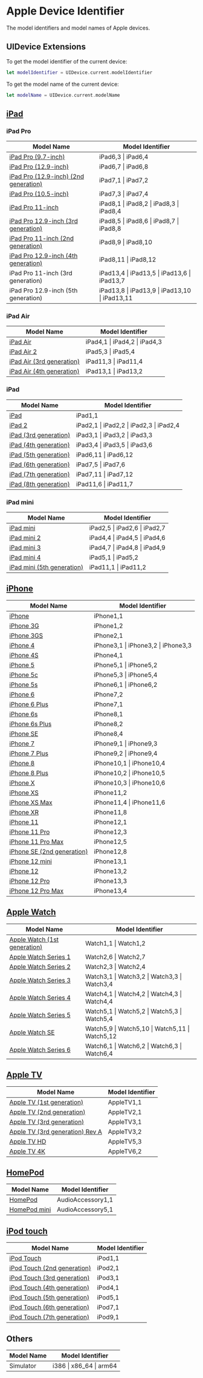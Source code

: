 # Apple Device Identifier
The model identifiers and model names of Apple devices.


## UIDevice Extensions
To get the model identifier of the current device:

```swift
let modelIdentifier = UIDevice.current.modelIdentifier
```

To get the model name of the current device:

```swift
let modelName = UIDevice.current.modelName
```


## [iPad](https://support.apple.com/en-us/HT201471)
### iPad Pro
| Model Name | Model Identifier |
| - | - |
| [iPad Pro (9.7-inch)](https://support.apple.com/kb/SP739) | iPad6,3 \| iPad6,4 |
| [iPad Pro (12.9-inch)](https://support.apple.com/kb/SP723) | iPad6,7 \| iPad6,8 |
| [iPad Pro (12.9-inch) (2nd generation)](https://support.apple.com/kb/SP761) | iPad7,1 \| iPad7,2 |
| [iPad Pro (10.5-inch)](https://support.apple.com/kb/SP762) | iPad7,3 \| iPad7,4 |
| [iPad Pro 11-inch](https://support.apple.com/kb/SP784) | iPad8,1 \| iPad8,2 \| iPad8,3 \| iPad8,4 |
| [iPad Pro 12.9-inch (3rd generation)](https://support.apple.com/kb/SP785) | iPad8,5 \| iPad8,6 \| iPad8,7 \| iPad8,8 |
| [iPad Pro 11-inch (2nd generation)](https://support.apple.com/kb/SP814) | iPad8,9 \| iPad8,10 |
| [iPad Pro 12.9-inch (4th generation)](https://support.apple.com/kb/SP815) | iPad8,11 \| iPad8,12 |
| iPad Pro 11-inch (3rd generation) | iPad13,4 \| iPad13,5 \| iPad13,6 \| iPad13,7 |
| iPad Pro 12.9-inch (5th generation) | iPad13,8 \| iPad13,9 \| iPad13,10 \| iPad13,11 |

### iPad Air
| Model Name | Model Identifier |
| - | - |
| [iPad Air](https://support.apple.com/kb/SP692) | iPad4,1 \| iPad4,2 \| iPad4,3 |
| [iPad Air 2](https://support.apple.com/kb/SP708) | iPad5,3 \| iPad5,4 |
| [iPad Air (3rd generation)](https://support.apple.com/kb/SP787) | iPad11,3 \| iPad11,4 |
| [iPad Air (4th generation)](https://support.apple.com/kb/SP828) | iPad13,1 \| iPad13,2 |

### iPad
| Model Name | Model Identifier |
| - | - |
| [iPad](https://support.apple.com/kb/SP580) | iPad1,1 |
| [iPad 2](https://support.apple.com/kb/SP622) | iPad2,1 \| iPad2,2 \| iPad2,3 \| iPad2,4 |
| [iPad (3rd generation)](https://support.apple.com/kb/SP647) | iPad3,1 \| iPad3,2 \| iPad3,3 |
| [iPad (4th generation)](https://support.apple.com/kb/SP662) | iPad3,4 \| iPad3,5 \| iPad3,6 |
| [iPad (5th generation)](https://support.apple.com/kb/SP751) | iPad6,11 \| iPad6,12 |
| [iPad (6th generation)](https://support.apple.com/kb/SP774) | iPad7,5 \| iPad7,6 |
| [iPad (7th generation)](https://support.apple.com/kb/SP807) | iPad7,11 \| iPad7,12 |
| [iPad (8th generation)](https://support.apple.com/kb/SP822) | iPad11,6 \| iPad11,7 |

### iPad mini
| Model Name | Model Identifier |
| - | - |
| [iPad mini](https://support.apple.com/kb/SP661) | iPad2,5 \| iPad2,6 \| iPad2,7 |
| [iPad mini 2](https://support.apple.com/kb/SP693) | iPad4,4 \| iPad4,5 \| iPad4,6 |
| [iPad mini 3](https://support.apple.com/kb/SP709) | iPad4,7 \| iPad4,8 \| iPad4,9 |
| [iPad mini 4](https://support.apple.com/kb/SP725) | iPad5,1 \| iPad5,2 |
| [iPad mini (5th generation)](https://support.apple.com/kb/SP788) | iPad11,1 \| iPad11,2 |


## [iPhone](https://support.apple.com/en-us/HT201296)
| Model Name | Model Identifier |
| - | - |
| [iPhone](https://support.apple.com/kb/SP2) | iPhone1,1 |
| [iPhone 3G](https://support.apple.com/kb/SP495) | iPhone1,2 |
| [iPhone 3GS](https://support.apple.com/kb/SP565) | iPhone2,1 |
| [iPhone 4](https://support.apple.com/kb/SP587) | iPhone3,1 \| iPhone3,2 \| iPhone3,3 |
| [iPhone 4S](https://support.apple.com/kb/SP643) | iPhone4,1 |
| [iPhone 5](https://support.apple.com/kb/SP655) | iPhone5,1 \| iPhone5,2 |
| [iPhone 5c](https://support.apple.com/kb/SP684) | iPhone5,3 \| iPhone5,4 |
| [iPhone 5s](https://support.apple.com/kb/SP685) | iPhone6,1 \| iPhone6,2 |
| [iPhone 6](https://support.apple.com/kb/SP705) | iPhone7,2 |
| [iPhone 6 Plus](https://support.apple.com/kb/SP706) | iPhone7,1 |
| [iPhone 6s](https://support.apple.com/kb/SP726) | iPhone8,1 |
| [iPhone 6s Plus](https://support.apple.com/kb/SP727) | iPhone8,2 |
| [iPhone SE](https://support.apple.com/kb/SP738) | iPhone8,4 |
| [iPhone 7](https://support.apple.com/kb/SP743) | iPhone9,1 \| iPhone9,3 |
| [iPhone 7 Plus](https://support.apple.com/kb/SP744) | iPhone9,2 \| iPhone9,4 |
| [iPhone 8](https://support.apple.com/kb/SP767) | iPhone10,1 \| iPhone10,4 |
| [iPhone 8 Plus](https://support.apple.com/kb/SP768) | iPhone10,2 \| iPhone10,5 |
| [iPhone X](https://support.apple.com/kb/SP770) | iPhone10,3 \| iPhone10,6 |
| [iPhone XS](https://support.apple.com/kb/SP779) | iPhone11,2 |
| [iPhone XS Max](https://support.apple.com/kb/SP780) | iPhone11,4 \| iPhone11,6 |
| [iPhone XR](https://support.apple.com/kb/SP781) | iPhone11,8 |
| [iPhone 11](https://support.apple.com/kb/SP804) | iPhone12,1 |
| [iPhone 11 Pro](https://support.apple.com/kb/SP805) | iPhone12,3 |
| [iPhone 11 Pro Max](https://support.apple.com/kb/SP806) | iPhone12,5 |
| [iPhone SE (2nd generation)](https://support.apple.com/kb/SP820) | iPhone12,8 |
| [iPhone 12 mini](https://support.apple.com/kb/SP829) | iPhone13,1 |
| [iPhone 12](https://support.apple.com/kb/SP830) | iPhone13,2 |
| [iPhone 12 Pro](https://support.apple.com/kb/SP831) | iPhone13,3 |
| [iPhone 12 Pro Max](https://support.apple.com/kb/SP832) | iPhone13,4 |


## [Apple Watch](https://support.apple.com/en-us/HT204507)
| Model Name | Model Identifier |
| - | - |
| [Apple Watch (1st generation)](https://support.apple.com/kb/SP735) | Watch1,1 \| Watch1,2 |
| [Apple Watch Series 1](https://support.apple.com/kb/SP745) | Watch2,6 \| Watch2,7 |
| [Apple Watch Series 2](https://support.apple.com/kb/SP746) | Watch2,3 \| Watch2,4 |
| [Apple Watch Series 3](https://support.apple.com/kb/SP766) | Watch3,1 \| Watch3,2 \| Watch3,3 \| Watch3,4 |
| [Apple Watch Series 4](https://support.apple.com/kb/SP778) | Watch4,1 \| Watch4,2 \| Watch4,3 \| Watch4,4 |
| [Apple Watch Series 5](https://support.apple.com/kb/SP808) | Watch5,1 \| Watch5,2 \| Watch5,3 \| Watch5,4 |
| [Apple Watch SE](https://support.apple.com/kb/SP827) | Watch5,9 \| Watch5,10 \| Watch5,11 \| Watch5,12 |
| [Apple Watch Series 6](https://support.apple.com/kb/SP826) | Watch6,1 \| Watch6,2 \| Watch6,3 \| Watch6,4 |


## [Apple TV](https://support.apple.com/en-us/HT200008)
| Model Name | Model Identifier |
| - | - |
| [Apple TV (1st generation)](https://support.apple.com/kb/SP19) | AppleTV1,1 |
| [Apple TV (2nd generation)](https://support.apple.com/kb/SP598) | AppleTV2,1 |
| [Apple TV (3rd generation)](https://support.apple.com/kb/SP648) | AppleTV3,1 |
| [Apple TV (3rd generation) Rev A](https://support.apple.com/kb/SP648) | AppleTV3,2 |
| [Apple TV HD](https://support.apple.com/kb/SP724) | AppleTV5,3 |
| [Apple TV 4K](https://support.apple.com/kb/SP769) | AppleTV6,2 |


## [HomePod](https://support.apple.com/en-in/HT211109)
| Model Name | Model Identifier |
| - | - |
| [HomePod](https://support.apple.com/kb/SP773) | AudioAccessory1,1 |
| [HomePod mini](https://support.apple.com/kb/SP834) | AudioAccessory5,1 |


## [iPod touch](https://support.apple.com/en-us/HT204217)
| Model Name | Model Identifier |
| - | - |
| [iPod Touch](https://support.apple.com/kb/SP3) | iPod1,1 |
| [iPod Touch (2nd generation)](https://support.apple.com/kb/SP496) | iPod2,1 |
| [iPod Touch (3rd generation)](https://support.apple.com/kb/SP570) | iPod3,1 |
| [iPod Touch (4th generation)](https://support.apple.com/kb/SP594) | iPod4,1 |
| [iPod Touch (5th generation)](https://support.apple.com/kb/SP657) | iPod5,1 |
| [iPod Touch (6th generation)](https://support.apple.com/kb/SP720) | iPod7,1 |
| [iPod Touch (7th generation)](https://support.apple.com/kb/SP796) | iPod9,1 |


## Others
| Model Name | Model Identifier |
| - | - |
| Simulator | i386 \| x86_64 \| arm64 |
